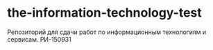 # the-information-technology-test
Репозиторий для сдачи работ по информационным технологиям и сервисам. РИ-150931
